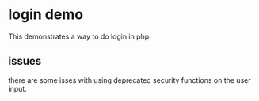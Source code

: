 # login demo
This demonstrates a way to do login in php.

## issues
there are some isses with using deprecated security functions on the user input.
